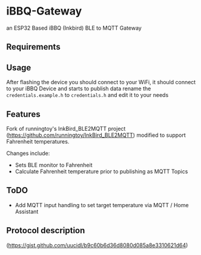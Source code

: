 # iBBQ-Gateway 

an ESP32 Based iBBQ (Inkbird) BLE to MQTT Gateway

## Requirements

## Usage

After flashing the device you should connect to your WiFi, it should connect to your iBBQ Device and starts to publish data
rename the `credentials.example.h` to `credentials.h` and edit it to your needs

## Features

Fork of runningtoy's InkBird_BLE2MQTT project (https://github.com/runningtoy/InkBird_BLE2MQTT) modified to support Fahrenheit temperatures.

Changes include:
* Sets BLE monitor to Fahrenheit
* Calculate Fahrenheit temperature prior to publishing as MQTT Topics

## ToDO

* Add MQTT input handling to set target temperature via MQTT / Home Assistant

## Protocol description
(https://gist.github.com/uucidl/b9c60b6d36d8080d085a8e3310621d64)
